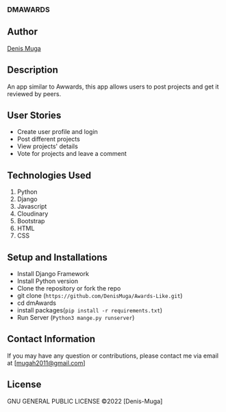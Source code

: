 ### DMAWARDS

## Author

[Denis Muga](https://github.com/DenisMuga)

## Description

An app similar to Awwards, this app allows users to post projects and get it reviewed by peers.

## User Stories

- Create user profile and login
- Post different projects
- View projects' details
- Vote for projects and leave a comment

## Technologies Used

1. Python 
2. Django 
3. Javascript
4. Cloudinary
5. Bootstrap
6. HTML 
7. CSS

## Setup and Installations

- Install Django Framework
- Install Python version
- Clone the repository or fork the repo
- git clone (`https://github.com/DenisMuga/Awards-Like.git`)
- cd dmAwards
- install packages(`pip install -r requirements.txt`)
- Run Server (`Python3 mange.py runserver`)

## Contact Information

If you may have any question or contributions, please contact me via email at [mugah2011@gmail.com]

## License

GNU GENERAL PUBLIC LICENSE &copy;2022 [Denis-Muga]